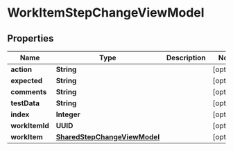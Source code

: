 

# WorkItemStepChangeViewModel


## Properties

| Name | Type | Description | Notes |
|------------ | ------------- | ------------- | -------------|
|**action** | **String** |  |  [optional] |
|**expected** | **String** |  |  [optional] |
|**comments** | **String** |  |  [optional] |
|**testData** | **String** |  |  [optional] |
|**index** | **Integer** |  |  [optional] |
|**workItemId** | **UUID** |  |  [optional] |
|**workItem** | [**SharedStepChangeViewModel**](SharedStepChangeViewModel.md) |  |  [optional] |



